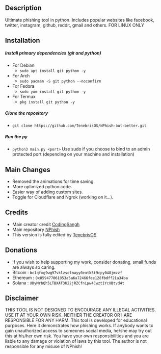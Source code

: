 ## Description
Ultimate phishing tool in python. Includes popular websites like facebook, twitter, instagram, github, reddit, gmail and others. FOR LINUX ONLY
## Installation
##### Install primary dependencies (git and python)

 - For Debian
    - ```sudo apt install git python -y```
 - For Arch
    - ```sudo pacman -S git python --noconfirm```
 - For Fedora
    - ```sudo yum install git python -y```
 - For Termux
    - ```pkg install git python -y```
##### Clone the repository
   - ```git clone https://github.com/TenebrisOS/NPhish-but-better.git```
##### Run the py
   - ```python3 main.py <port>``` Use sudo if you choose to bind to an admin protected port (depending on your machine and installation)
## Main Changes
- Removed the animations for time saving.
- More optimized python code.
- Easier way of adding custom sites.
- Toggle for Cloudflare and Ngrok (working on it...).
## Credits
- Main creator credit [CodingSangh](https://github.com/CodingSangh)
- Main repository [NPhish](https://github.com/CodingSangh/NPhish)
- This version is fully edited by [TenebrisOS](https://github.com/TenebrisOS)
## Donations
- If you wish to help supporting my work, consider donating, small funds are always so caring.
- Bitcoin : ```bc1qfxg9wg97vklzselnayy0eutk5t9cpy048jmzzf```
- Ethereum : ```0x859477061053a5a6a72466fee128fbdff21a34ba```
- Solana : ```UDyMrbQh5LTBXAT3K22jRZCfnLpw4CwztiYcXBtvd4t```
## Disclaimer
THIS TOOL IS NOT DESIGNED TO ENCOURAGE ANY ILLEGAL ACTIVITIES. USE IT AT YOUR OWN RISK. NEITHER THE CREATOR OR I ARE RESPONSIBLE FOR ANY HARM.
This tool is developed for educational purposes. Here it demonstrates how phishing works. If anybody wants to gain unauthorized access to someones social media, he/she may try out this at his/her own risk. You have your own responsibilities and you are liable to any damage or violation of laws by this tool. The author is not responsible for any misuse of NPhish!
